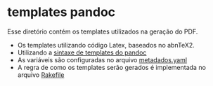 # templates pandoc

Esse diretório contém os templates utilizados na geração do PDF.

- Os templates utilizando código Latex, baseados no abnTeX2.
- Utilizando a [sintaxe de templates do pandoc](http://pandoc.org/README.html#templates)
- As variáveis são configuradas no arquivo [metadados.yaml](https://github.com/abntex/trabalho-academico-pandoc-abntex2/blob/master/metadados.yaml)
- A regra de como os templates serão gerados é implementada no arquivo [Rakefile](https://github.com/abntex/trabalho-academico-pandoc-abntex2/blob/master/Rakefile)


